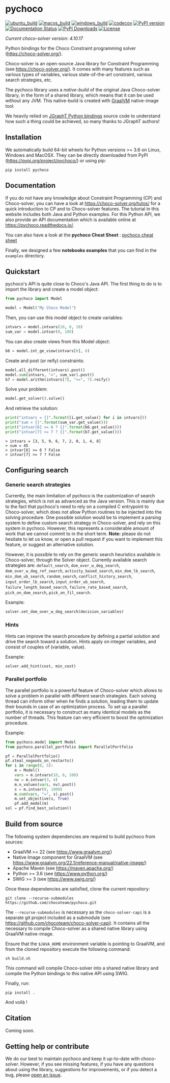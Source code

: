# pychoco

[![ubuntu_build](https://github.com/chocoteam/pychoco/actions/workflows/ubuntu.yml/badge.svg)](https://github.com/chocoteam/pychoco/actions)
[![macos_build](https://github.com/chocoteam/pychoco/actions/workflows/macos.yml/badge.svg)](https://github.com/chocoteam/pychoco/actions)
[![windows_build](https://github.com/chocoteam/pychoco/actions/workflows/windows.yml/badge.svg)](https://github.com/chocoteam/pychoco/actions)
[![codecov](https://codecov.io/gh/chocoteam/pychoco/branch/master/graph/badge.svg?token=JRW8NQG8I7)](https://codecov.io/gh/chocoteam/pychoco)
[![PyPI version](https://badge.fury.io/py/pychoco.svg)](https://pypi.org/project/pychoco/)
[![Documentation Status](https://readthedocs.org/projects/pychoco/badge/?version=latest)](https://pychoco.readthedocs.io/en/latest/?badge=latest)
[![PyPI Downloads](https://static.pepy.tech/badge/pychoco)](https://pepy.tech/projects/pychoco)
[![License](https://img.shields.io/badge/License-BSD_3--Clause-blue.svg)](https://opensource.org/license/bsd-3-clause)

*Current choco-solver version: 4.10.17*

Python bindings for the Choco Constraint programming solver (https://choco-solver.org/).

Choco-solver is an open-source Java library for Constraint Programming (see https://choco-solver.org/).
It comes with many features such as various types of variables, various state-of-the-art constraint,
various search strategies, etc.

The pychoco library uses a *native-build* of the original Java Choco-solver library, in the form
of a shared library, which means that it can be used without any JVM. This native-build is created
with [GraalVM](https://www.graalvm.org/) native-image tool.

We heavily relied on [JGraphT Python bindings](https://python-jgrapht.readthedocs.io/) source code to
understand how such a thing could be achieved, so many thanks to JGraphT authors!

## Installation

We automatically build 64-bit wheels for Python versions >= 3.6 on Linux, Windows and
MacOSX. They can be directly downloaded from PyPI (https://pypi.org/project/pychoco/) or using pip:

    pip install pychoco

## Documentation

If you do not have any knowledge about Constraint Programming (CP) and Choco-solver, you can have a look at 
https://choco-solver.org/tutos/ for a quick introduction to CP and to Choco-solver features.
The tutorial in this website includes both Java and Python examples.
For this Python API, we also provide an API documentation which is available online at https://pychoco.readthedocs.io/.

You can also have a look at the **pychoco Cheat Sheet** : [pychoco cheat sheet](./docs/pychoco-cheatsheet.pdf)

Finally, we designed a few **notebooks examples** that you can find in the `examples` directory.

## Quickstart

pychoco's API is quite close to Choco's Java API. The first thing to do is to import the
library and create a model object:

```python
from pychoco import Model

model = Model("My Choco Model")
```

Then, you can use this model object to create variables:

```python
intvars = model.intvars(10, 0, 10)
sum_var = model.intvar(0, 100)
```

You can also create views from this Model object:

```python
b6 = model.int_ge_view(intvars[6], 6)
```

Create and post (or reify) constraints:

```python
model.all_different(intvars).post()
model.sum(intvars, "=", sum_var).post()
b7 = model.arithm(intvars[7], ">=", 7).reify()
```

Solve your problem:

```python
model.get_solver().solve()
```

And retrieve the solution:

```python
print("intvars = {}".format([i.get_value() for i in intvars]))
print("sum = {}".format(sum_var.get_value()))
print("intvar[6] >= 6 ? {}".format(b6.get_value()))
print("intvar[7] >= 7 ? {}".format(b7.get_value()))
```

```
> intvars = [3, 5, 9, 6, 7, 2, 0, 1, 4, 8]
> sum = 45
> intvar[6] >= 6 ? False
> intvar[7] >= 7 ? False
```

## Configuring search

### Generic search strategies

Currently, the main limitation of pychoco is the customization of search strategies, which is not as
advanced as the Java version. This is mainly due to the fact that pychoco's need to rely on a compiled C
entrypoint to Choco-solver, which does not allow Python routines to be injected into the solving procedure.
One possible solution would be to implement a parsing system to define custom search strategy in Choco-solver,
and rely on this system in pychoco. However, this represents a considerable amount of work that we cannot commit to
in the short term. **Note:** please do not hesitate to let us know, or open a pull request if you want to implement
this feature, or suggest an alternative solution.

However, it is possible to rely on the generic search heuristics available in Choco-solver, through the
Solver object. Currently available search strategies are: `default_search`, `dom_over_w_deg_search`,
`dom_over_w_deg_ref_search`, `activity_based_search`, `min_dom_lb_search`, `min_dom_ub_search`,
`random_search`, `conflict_history_search`, `input_order_lb_search`, `input_order_ub_search`,
`failure_length_based_search`, `failure_rate_based_search`, `pick_on_dom_search`, `pick_on_fil_search`.

Example:

```python
solver.set_dom_over_w_deg_search(decision_variables)
```

### Hints

Hints can improve the search procedure by defining a partial solution and drive the search
toward a solution. Hints apply on integer variables, and consist of couples of (variable, value).

Example:

```python
solver.add_hint(cost, min_cost)
```

### Parallel portfolio

The parallel portfolio is a powerful feature of Choco-solver which allows to solve a problem
in parallel with different search strategies. Each solving thread can inform other when he
finds a solution, leading them to update their bounds in case of an optimization process.
To set up a parallel portfolio, it is necessary to construct as many identical models as
the number of threads. This feature can very efficient to boost the optimization procedure.

Example:

```python
from pychoco.model import Model
from pychoco.parallel_portfolio import ParallelPortfolio

pf = ParallelPortfolio()
pf.steal_nogoods_on_restarts()
for i in range(0, 5):
    m = Model()
    vars = m.intvars(10, 0, 100)
    nv = m.intvar(3, 4)
    m.n_values(vars, nv).post()
    s = m.intvar(0, 1000)
    m.sum(vars, "=", s).post()
    m.set_objective(s, True)
    pf.add_model(m)
sol = pf.find_best_solution()
```

## Build from source

The following system dependencies are required to build pychoco from sources:

- GraalVM >= 22 (see https://www.graalvm.org/)
- Native Image component for GraalVM (see https://www.graalvm.org/22.1/reference-manual/native-image/)
- Apache Maven (see https://maven.apache.org/)
- Python >= 3.6 (see https://www.python.org/)
- SWIG >= 3 (see https://www.swig.org/)

Once these dependencies are satisfied, clone the current repository:

    git clone --recurse-submodules https://github.com/chocoteam/pychoco.git

The `--recurse-submodules` is necessary as the `choco-solver-capi` is a separate git project included
as a submodule (see https://github.com/chocoteam/choco-solver-capi). It contains all the necessary
to compile Choco-solver as a shared native library using GraalVM native-image.

Ensure that the `$JAVA_HOME` environment variable is pointing to GraalVM, and from the cloned repository
execute the following command:

    sh build.sh

This command will compile Choco-solver into a shared native library and compile the Python bindings
to this native API using SWIG.

Finally, run:

    pip install .

And voilà !

## Citation

Coming soon.

## Getting help or contribute

We do our best to maintain pychoco and keep it up-to-date with choco-solver. However, if you see missing
features, if you have any questions about using the library, suggestions for improvements, or if you
detect a bug, please [open an issue](https://github.com/chocoteam/pychoco/issues/new/choose).
